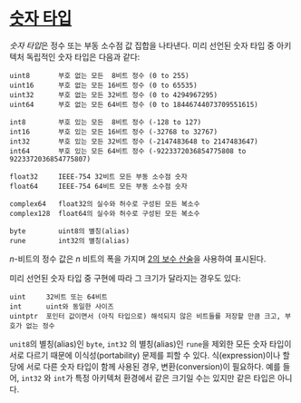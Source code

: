 # [숫자 타입](#numeric-types)

*숫자 타입*은 정수 또는 부동 소수점 값 집합을 나타낸다. 미리 선언된 숫자 타입 중 아키텍처 독립적인 숫자 타입은 다음과 같다:

```
uint8       부호 없는 모든  8비트 정수 (0 to 255)
uint16      부호 없는 모든 16비트 정수 (0 to 65535)
uint32      부호 없는 모든 32비트 정수 (0 to 4294967295)
uint64      부호 없는 모든 64비트 정수 (0 to 18446744073709551615)

int8        부호 있는 모든  8비트 정수 (-128 to 127)
int16       부호 있는 모든 16비트 정수 (-32768 to 32767)
int32       부호 있는 모든 32비트 정수 (-2147483648 to 2147483647)
int64       부호 있는 모든 64비트 정수 (-9223372036854775808 to 9223372036854775807)

float32     IEEE-754 32비트 모든 부동 소수점 숫자
float64     IEEE-754 64비트 모든 부동 소수점 숫자

complex64   float32의 실수와 허수로 구성된 모든 복소수
complex128  float64의 실수와 허수로 구성된 모든 복소수

byte        uint8의 별칭(alias)
rune        int32의 별칭(alias)
```

*n*-비트의 정수 값은 *n* 비트의 폭을 가지며 [2의 보수 산술](http://en.wikipedia.org/wiki/Two's_complement)을 사용하여 표시된다.

미리 선언된 숫자 타입 중 구현에 따라 그 크기가 달라지는 경우도 있다:

```
uint     32비트 또는 64비트
int      uint와 동일한 사이즈
uintptr  포인터 값이면서 (아직 타입으로) 해석되지 않은 비트들를 저장할 만큼 크고, 부호가 없는 정수
```

`unit8`의 별칭(alias)인 `byte`, `int32` 의 별칭(alias)인 `rune`을 제외한 모든 숫자 타입이 서로 다르기 때문에 이식성(portability) 문제를 피할 수 있다. 식(expression)이나 할당에 서로 다른 숫자 타입이 함께 사용된 경우, 변환(conversion)이 필요하다. 예를 들어, `int32` 와 `int`가 특정 아키텍처 환경에서 같은 크기일 수는 있지만 같은 타입은 아니다.